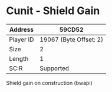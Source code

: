 
#  Cunit - Shield Gain
Address   | 59CD52
----------|-------------
Player ID | 19067 (Byte Offset: 2)
Size 	  | 2
Length 	  | 1
SC:R      | Supported

Shield gain on construction (bwapi)
